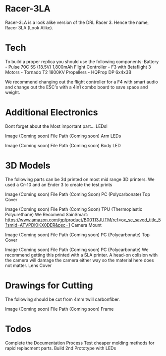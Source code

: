 # Racer-3LA
Racer-3LA is a look alike version of the DRL Racer 3. Hence the name, Racer 3LA (Look Alike).

# Tech

To build a proper replica you should use the following components:
  Battery - Pulse 70C 5S (18.5V) 1,800mAh
  Flight Controller - F3 with Betaflight 3
  Motors - Tornado T2 1800KV
  Propellers - HQProp DP 6x4x3B
  
We recommend changing out the flight controller for a F4 with smart audio and change out the ESC's with a 4in1 combo board to save space and weight.

# Additional Electronics
Dont forget about the Most important part... LEDs! 

Image (Coming soon)
File Path (Coming soon)
Arm LEDs

Image (Coming soon)
File Path (Coming soon)
Body LED

# 3D Models
The following parts can be 3d printed on most mid range 3D printers. We used a Cr-10 and an Ender 3 to create the test prints

Image (Coming soon)
File Path (Coming Soon)
PC (Polycarbonate)
Top Cover

Image (Coming soon)
File Path (Coming Soon)
TPU (Thermoplastic Polyurethane)
We Recomend SainSmart: https://www.amazon.com/gp/product/B00TI3JUTM/ref=ox_sc_saved_title_5?smid=ATVPDKIKX0DER&psc=1
Camera Mount

Image (Coming soon)
File Path (Coming soon)
PC (Polycarbonate)
Top Cover

Image (Coming soon)
File Path (Coming soon)
PC (Polycarbonate)
    We recommend getting this printed with a SLA printer. A head-on colision with the camera will damage the camera either way so the      material here does not matter. 
Lens Cover

# Drawings for Cutting
The following should be cut from 4mm twill carbonfiber.

Image (Coming soon)
File Path (Coming soon)
Frame


# Todos
Complete the Documentation Process
Test cheaper molding methods for rapid replacment parts.
Build 2nd Prototype with LEDs
